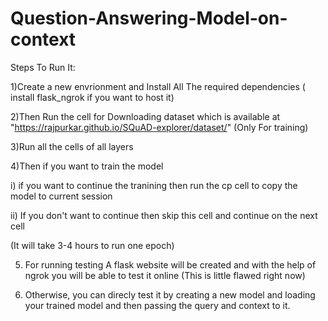 # Question-Answering-Model-on-context

Steps To Run It:

1)Create a new envrionment and Install All The required dependencies ( install flask_ngrok if you want to host it)

2)Then Run the cell for Downloading dataset which is available at "https://rajpurkar.github.io/SQuAD-explorer/dataset/" (Only For training)

3)Run all the cells of all layers

4)Then if you want to train the model

  i) if you want to continue the tranining then run the cp cell to copy the model to current session
  
  ii) If you don't want to continue then skip this cell and continue on the next cell 
  
  (It will take 3-4 hours to run one epoch)
  
5) For running testing A flask website will be created and with the help of ngrok you will be able to test it online (This is little flawed right now)

6) Otherwise, you can direcly test it by creating a new model and loading your trained model and then passing the query and context to it.



